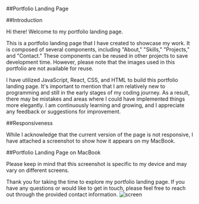 ##Portfolio Landing Page

##Introduction

Hi there! Welcome to my portfolio landing page.

This is a portfolio landing page that I have created to showcase my work. It is composed of several components, including "About," "Skills," "Projects," and "Contact." These components can be reused in other projects to save development time. However, please note that the images used in this portfolio are not available for reuse.

I have utilized JavaScript, React, CSS, and HTML to build this portfolio landing page. It's important to mention that I am relatively new to programming and still in the early stages of my coding journey. As a result, there may be mistakes and areas where I could have implemented things more elegantly. I am continuously learning and growing, and I appreciate any feedback or suggestions for improvement.

##Responsiveness

While I acknowledge that the current version of the page is not responsive, I have attached a screenshot to show how it appears on my MacBook.

##Portfolio Landing Page on MacBook

Please keep in mind that this screenshot is specific to my device and may vary on different screens.

Thank you for taking the time to explore my portfolio landing page. If you have any questions or would like to get in touch, please feel free to reach out through the provided contact information.
![screen](https://github.com/kincsesb/CSS-flexing/assets/111359535/b04a08cb-8899-4f46-840d-ff6b7f2d8b56)
